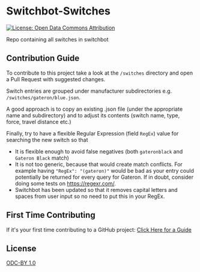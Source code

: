# Switchbot-Switches
[![License: Open Data Commons Attribution](https://img.shields.io/badge/License-ODC_BY-brightgreen.svg)](https://opendatacommons.org/licenses/by/)

Repo containing all switches in switchbot

## Contribution Guide
To contribute to this project take a look at the `/switches` directory and open a Pull Request with suggested changes.

Switch entries are grouped under manufacturer subdirectories e.g. `/switches/gateron/blue.json`.

A good approach is to copy an existing .json file (under the appropriate name and subdirectory) and to adjust its contents (switch name, type, force, travel distance etc.)

Finally, try to have a flexible Regular Expression (field `RegEx`) value for searching the new switch so that
- It is flexible enough to avoid false negatives (both `gateronblack` and `Gateron Black` match)
- It is not too generic, because that would create match conflicts. For example having `"RegEx": "(gateron)"` would be bad as your entry could potentially be returned for every query for Gateron. If in doubt, consider doing some tests on https://regexr.com/.
- Switchbot has been updated so that it removes capital letters and spaces from user input so no need to put this in your RegEx.

## First Time Contributing

If it's your first time contributing to a GitHub project: [Click Here for a Guide](https://www.dataschool.io/how-to-contribute-on-github/)

## License
[ODC-BY 1.0](https://github.com/Switchbot-Nova/Switchbot-Switches/blob/main/LICENSE.md)

